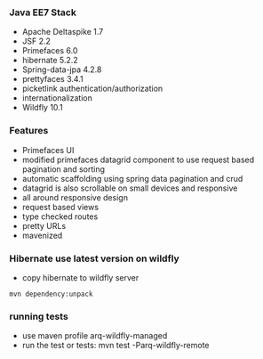 ### Java EE7 Stack

* Apache Deltaspike 1.7
* JSF 2.2
* Primefaces 6.0
* hibernate 5.2.2
* Spring-data-jpa 4.2.8
* prettyfaces 3.4.1
* picketlink authentication/authorization
* internationalization
* Wildfly 10.1

### Features

* Primefaces UI
* modified primefaces datagrid component to use request based pagination and sorting
* automatic scaffolding using spring data pagination and crud
* datagrid is also scrollable on small devices and responsive
* all around responsive design
* request based views
* type checked routes
* pretty URLs
* mavenized

### Hibernate use latest version on wildfly

 * copy hibernate to wildfly server
```
mvn dependency:unpack
```

### running tests

* use maven profile arq-wildfly-managed
* run the test or tests: mvn test -Parq-wildfly-remote
 